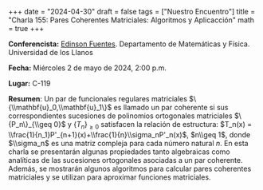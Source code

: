 +++
date  = "2024-04-30"
draft = false
tags  = ["Nuestro Encuentro"]
title = "Charla 155: Pares Coherentes Matriciales: Algoritmos y Aplicacción"
math  = true
+++

**Conferencista:** [Edinson Fuentes](https://sites.google.com/site/edinsonfuentesu). Departamento de Matemáticas y Física. Universidad de los Llanos

**Fecha:** Miércoles 2 de mayo de 2024, 2:00 p.m.

**Lugar:** C-119

**Resumen**: Un par de funcionales regulares matriciales $\{\\mathbf{u}_0,\\mathbf{u}_1\}$ es llamado un par coherente si sus correspondientes sucesiones de polinomios ortogonales matriciales $\{P_n\}_{\\geq 0}$ y $\{T_n\}_{\geq 0}$ satisfacen la relación de estructura: $T_n(x) = \\frac{1}{n_1}P'_{n+1}(x)+\\frac{1}{n}\\sigma_nP'_n(x)$, $n\\geq 1$, donde $\\sigma_n$ es una matriz compleja para cada número natural $n$. En esta charla se presentarán algunas propiedades tanto algebraicas como analíticas de las sucesiones ortogonales asociadas a un par coherente. Además, se mostrarán algunos algoritmos para calcular pares coherentes matriciales y se utilizan para aproximar funciones matriciales.
